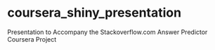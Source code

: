 # coursera_shiny_presentation
Presentation to Accompany the Stackoverflow.com Answer Predictor Coursera Project
